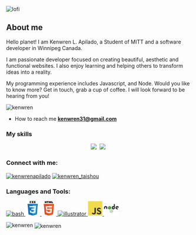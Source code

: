 ![lofi](https://github.com/Kenwren/kenwren/assets/155591015/7b0464b2-2686-47f3-b437-dfabe31248a5)

## About me
Hello planet! I am Kenwren L. Apilado, a Student of MITT and a software developer in Winnipeg Canada.

I am passionate developer focused on creating beautiful, aesthetic and functional websites. I also enjoy learning and helping others to
transform ideas into a reality. 

My programming experience includes Javascript, and Node. Would you like to know more? Get in touch, grab a cup of coffee. I will look forward to be hearing from you!
<br>

<p align="left"> <img src="https://komarev.com/ghpvc/?username=kenwren&label=Profile%20views&color=0e75b6&style=flat" alt="kenwren" /> </p>

- How to reach me **kenwren31@gmail.com**

### My skills
<p align="center">
  <img src="https://img.shields.io/badge/code-javascript-informational?style=for-the-badge&logo=javascript&logoColor=white&color=2aa889"/>&nbsp;
  <img src="https://img.shields.io/badge/code-node-informational?style=for-the-badge&logo=javascript&logoColor=white&color=2aa889")/>&nbsp;
</p>


<h3 align="left">Connect with me:</h3>
<p align="left">
<a href="https://twitter.com/kenwrenapilado" target="blank"><img align="center" src="https://raw.githubusercontent.com/rahuldkjain/github-profile-readme-generator/master/src/images/icons/Social/twitter.svg" alt="kenwrenapilado" height="30" width="40" /></a>
<a href="https://instagram.com/kenwren_taishou" target="blank"><img align="center" src="https://raw.githubusercontent.com/rahuldkjain/github-profile-readme-generator/master/src/images/icons/Social/instagram.svg" alt="kenwren_taishou" height="30" width="40" /></a>
</p>

<h3 align="left">Languages and Tools:</h3>
<p align="left"> <a href="https://www.gnu.org/software/bash/" target="_blank" rel="noreferrer"> <img src="https://www.vectorlogo.zone/logos/gnu_bash/gnu_bash-icon.svg" alt="bash" width="40" height="40"/> </a> <a href="https://www.w3schools.com/css/" target="_blank" rel="noreferrer"> <img src="https://raw.githubusercontent.com/devicons/devicon/master/icons/css3/css3-original-wordmark.svg" alt="css3" width="40" height="40"/> </a> <a href="https://www.w3.org/html/" target="_blank" rel="noreferrer"> <img src="https://raw.githubusercontent.com/devicons/devicon/master/icons/html5/html5-original-wordmark.svg" alt="html5" width="40" height="40"/> </a> <a href="https://www.adobe.com/in/products/illustrator.html" target="_blank" rel="noreferrer"> <img src="https://www.vectorlogo.zone/logos/adobe_illustrator/adobe_illustrator-icon.svg" alt="illustrator" width="40" height="40"/> </a> <a href="https://developer.mozilla.org/en-US/docs/Web/JavaScript" target="_blank" rel="noreferrer"> <img src="https://raw.githubusercontent.com/devicons/devicon/master/icons/javascript/javascript-original.svg" alt="javascript" width="40" height="40"/> </a> <a href="https://nodejs.org" target="_blank" rel="noreferrer"> <img src="https://raw.githubusercontent.com/devicons/devicon/master/icons/nodejs/nodejs-original-wordmark.svg" alt="nodejs" width="40" height="40"/> </a> </p>

<p><img align="left" src="https://github-readme-stats.vercel.app/api/top-langs?username=kenwren&show_icons=true&locale=en&layout=compact" alt="kenwren" /></p>

<p>&nbsp;<img align="center" src="https://github-readme-stats.vercel.app/api?username=kenwren&show_icons=true&locale=en" alt="kenwren" /></p>

